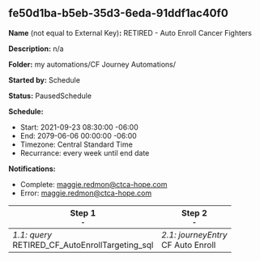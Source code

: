 ## fe50d1ba-b5eb-35d3-6eda-91ddf1ac40f0

**Name** (not equal to External Key)**:** RETIRED - Auto Enroll Cancer Fighters

**Description:** n/a

**Folder:** my automations/CF Journey Automations/

**Started by:** Schedule

**Status:** PausedSchedule

**Schedule:**

* Start: 2021-09-23 08:30:00 -06:00
* End: 2079-06-06 00:00:00 -06:00
* Timezone: Central Standard Time
* Recurrance: every week until end date

**Notifications:**

* Complete: maggie.redmon@ctca-hope.com
* Error: maggie.redmon@ctca-hope.com

| Step 1<br>_<small>-</small>_ | Step 2<br>_<small>-</small>_ |
| --- | --- |
| _1.1: query_<br>RETIRED_CF_AutoEnrollTargeting_sql | _2.1: journeyEntry_<br>CF Auto Enroll |
